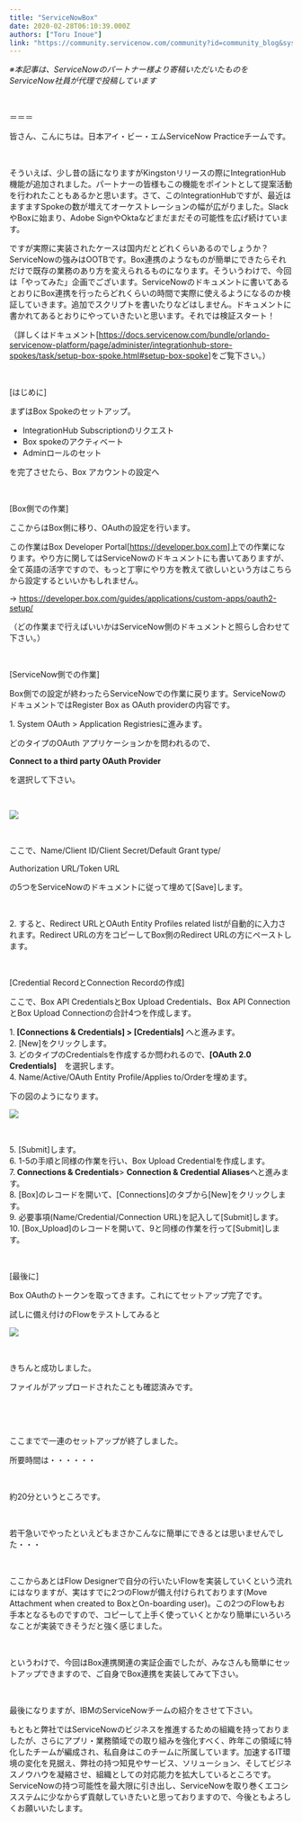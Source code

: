 ```yaml
---
title: "ServiceNowBox"
date: 2020-02-28T06:10:39.000Z
authors: ["Toru Inoue"]
link: "https://community.servicenow.com/community?id=community_blog&sys_id=a5705a20db97889023f4a345ca9619be"
---
```

<p class="ng-scope"><em>※本記事は、ServiceNowのパートナー様より寄稿いただいたものをServiceNow社員が代理で投稿しています</em></p>
<p class="ng-scope"> </p>
<p class="ng-scope">&#xff1d;&#xff1d;&#xff1d;</p>
<p>皆さん、こんにちは。日本アイ・ビー・エムServiceNow Practiceチームです。</p>
<p> </p>
<p>そういえば、少し昔の話になりますがKingstonリリースの際にIntegrationHub機能が追加されました。パートナーの皆様もこの機能をポイントとして提案活動を行われたこともあるかと思います。さて、このIntegrationHubですが、最近はますますSpokeの数が増えてオーケストレーションの幅が広がりました。SlackやBoxに始まり、Adobe SignやOktaなどまだまだその可能性を広げ続けています。</p>
<p>ですが実際に実装されたケースは国内だとどれくらいあるのでしょうか&#xff1f;ServiceNowの強みはOOTBです。Box連携のようなものが簡単にできたらそれだけで既存の業務のあり方を変えられるものになります。そういうわけで、今回は「やってみた」企画でございます。ServiceNowのドキュメントに書いてあるとおりにBox連携を行ったらどれくらいの時間で実際に使えるようになるのか検証していきます。追加でスクリプトを書いたりなどはしません。ドキュメントに書かれてあるとおりにやっていきたいと思います。それでは検証スタート&#xff01;</p>
<p>&#xff08;詳しくはドキュメント[<a href="https://docs.servicenow.com/bundle/orlando-servicenow-platform/page/administer/integrationhub-store-spokes/task/setup-box-spoke.html#setup-box-spoke" rel="nofollow">https://docs.servicenow.com/bundle/orlando-servicenow-platform/page/administer/integrationhub-store-spokes/task/setup-box-spoke.html#setup-box-spoke</a>]をご覧下さい。&#xff09;</p>
<p> </p>
<p>[はじめに]</p>
<p>まずはBox Spokeのセットアップ。</p>
<ul><li>IntegrationHub Subscriptionのリクエスト</li><li>Box spokeのアクティベート</li><li>Adminロールのセット</li></ul>
<p>を完了させたら、Box アカウントの設定へ</p>
<p> </p>
<p>[Box側での作業]</p>
<p>ここからはBox側に移り、OAuthの設定を行います。</p>
<p>この作業はBox Developer Portal[<a href="https://developer.box.com" rel="nofollow">https://developer.box.com</a>]上での作業になります。やり方に関してはServiceNowのドキュメントにも書いてありますが、全て英語の活字ですので、もっと丁寧にやり方を教えて欲しいという方はこちらから設定するといいかもしれません。</p>
<p>→ <a href="https://developer.box.com/guides/applications/custom-apps/oauth2-setup/" rel="nofollow">https://developer.box.com/guides/applications/custom-apps/oauth2-setup/</a></p>
<p>&#xff08;どの作業まで行えばいいかはServiceNow側のドキュメントと照らし合わせて下さい。&#xff09;</p>
<p> </p>
<p>[ServiceNow側での作業]</p>
<p>Box側での設定が終わったらServiceNowでの作業に戻ります。ServiceNowのドキュメントではRegister Box as OAuth providerの内容です。</p>
<p>1. System OAuth &gt; Application Registriesに進みます。</p>
<p>どのタイプのOAuth アプリケーションかを問われるので、</p>
<p><strong>Connect to a third party OAuth Provider</strong></p>
<p>を選択して下さい。</p>
<p class="ng-scope"> </p>
<p class="ng-scope"><img src="https://community.servicenow.com/99ec8a20db57889023f4a345ca96197f.iix" /></p>
<p class="ng-scope"> </p>
<p>ここで、Name/Client ID/Client Secret/Default Grant type/</p>
<p>Authorization URL/Token URL</p>
<p>の5つをServiceNowのドキュメントに従って埋めて[Save]します。</p>
<p> </p>
<p>2. すると、Redirect URLとOAuth Entity Profiles related listが自動的に入力されます。Redirect URLの方をコピーしてBox側のRedirect URLの方にペーストします。</p>
<p> </p>
<p>[Credential RecordとConnection Recordの作成]</p>
<p>ここで、Box API CredentialsとBox Upload Credentials、Box API ConnectionとBox Upload Connectionの合計4つを作成します。</p>
<p>1.<strong> [</strong><strong>Connections &amp; Credentials]</strong><strong> </strong><strong>&gt;</strong><strong> [</strong><strong>Credentials] </strong>へと進みます。<br />2. [New]をクリックします。<br />3. どのタイプのCredentialsを作成するか問われるので、<strong>[OAuth 2.0 Credentials]　</strong>を選択します。<br />4. Name/Active/OAuth Entity Profile/Applies to/Orderを埋めます。</p>
<p>下の図のようになります。</p>
<p class="ng-scope"><img src="https://community.servicenow.com/8ffc8a20db57889023f4a345ca961994.iix" /></p>
<p class="ng-scope"> </p>
<p>5. [Submit]します。<br />6. 1-5の手順と同様の作業を行い、Box Upload Credentialを作成します。<br />7.<strong> Connections &amp; Credentials</strong>&gt; <strong>Connection &amp; Credential Aliases</strong>へと進みます。<br />8. [Box]のレコードを開いて、[Connections]のタブから[New]をクリックします。<br />9. 必要事項(Name/Credential/Connection URL)を記入して[Submit]します。<br />10. [Box_Upload]のレコードを開いて、9と同様の作業を行って[Submit]します。</p>
<p> </p>
<p>[最後に]</p>
<p>Box OAuthのトークンを取ってきます。これにてセットアップ完了です。</p>
<p>試しに備え付けのFlowをテストしてみると</p>
<p><img src="https://community.servicenow.com/832dc2a0db57889023f4a345ca961939.iix" /></p>
<p> </p>
<p>きちんと成功しました。</p>
<p>ファイルがアップロードされたことも確認済みです。</p>
<p> </p>
<p> </p>
<p>ここまでで一連のセットアップが終了しました。</p>
<p>所要時間は・・・・・・</p>
<p> </p>
<p>約20分というところです。</p>
<p> </p>
<p>若干急いでやったといえどもまさかこんなに簡単にできるとは思いませんでした・・・</p>
<p> </p>
<p>ここからあとはFlow Designerで自分の行いたいFlowを実装していくという流れにはなりますが、実はすでに2つのFlowが備え付けられております(Move Attachment when created to BoxとOn-boarding user)。この2つのFlowもお手本となるものですので、コピーして上手く使っていくとかなり簡単にいろいろなことが実装できそうだと強く感じました。</p>
<p> </p>
<p>というわけで、今回はBox連携関連の実証企画でしたが、みなさんも簡単にセットアップできますので、ご自身でBox連携を実装してみて下さい。</p>
<p> </p>
<p>最後になりますが、IBMのServiceNowチームの紹介をさせて下さい。</p>
<p>もともと弊社ではServiceNowのビジネスを推進するための組織を持っておりましたが、さらにアプリ・業務領域での取り組みを強化すべく、昨年この領域に特化したチームが編成され、私自身はこのチームに所属しています。加速するIT環境の変化を見据え、弊社の持つ知見やサービス、ソリューション、そしてビジネスノウハウを凝縮させ、組織としての対応能力を拡大しているところです。ServiceNowの持つ可能性を最大限に引き出し、ServiceNowを取り巻くエコシスステムに少なからず貢献していきたいと思っておりますので、今後ともよろしくお願いいたします。</p>